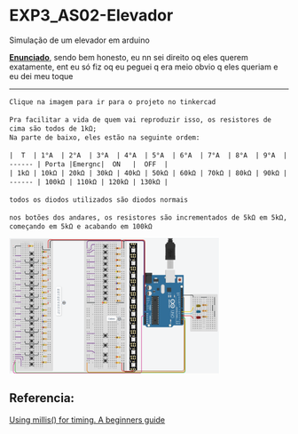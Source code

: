 # EXP3_AS02-Elevador
Simulação de um elevador em arduino

**[Enunciado](https://raw.githubusercontent.com/Trabalhos-PUC-PR/EXP3_AS02-Elevador/main/ProjetoElevador.pdf)**, sendo bem honesto, eu nn sei direito oq eles querem exatamente, ent eu só fiz oq eu peguei q era meio obvio q eles queriam e eu dei meu toque

****
```
Clique na imagem para ir para o projeto no tinkercad

Pra facilitar a vida de quem vai reproduzir isso, os resistores de cima são todos de 1kΩ;
Na parte de baixo, eles estão na seguinte ordem:

|  T  | 1°A  | 2°A  | 3°A  | 4°A  | 5°A  | 6°A  | 7°A  | 8°A  | 9°A  | ------ | Porta |Emergnc|  ON   |  OFF  |
| 1kΩ | 10kΩ | 20kΩ | 30kΩ | 40kΩ | 50kΩ | 60kΩ | 70kΩ | 80kΩ | 90kΩ | ------ | 100kΩ | 110kΩ | 120kΩ | 130kΩ |

todos os diodos utilizados são diodos normais

nos botões dos andares, os resistores são incrementados de 5kΩ em 5kΩ, começando em 5kΩ e acabando em 100kΩ
```

<a href="https://www.tinkercad.com/things/hJp3M7OG8Le"><img src="DiagramaUltimateEditionLastSeason.png" width="75%" height="75%"></a>

## Referencia:
[Using millis() for timing. A beginners guide](https://forum.arduino.cc/t/using-millis-for-timing-a-beginners-guide/483573)
